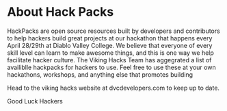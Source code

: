 # About Hack Packs

HackPacks are open source resources built by developers and contributors to help hackers build great projects at our hackathon that happens every April 28/29th at Diablo Valley College. We believe that everyone of every skill level can learn to make awesome things, and this is one way we help facilitate hacker culture. The Viking Hacks Team has aggegrated a list of availiblle hackpacks for hackers to use. Feel free to use these at your own hackathons, workshops, and anything else that promotes building

Head to the viking hacks website at dvcdevelopers.com to keep up to date.

Good Luck Hackers
